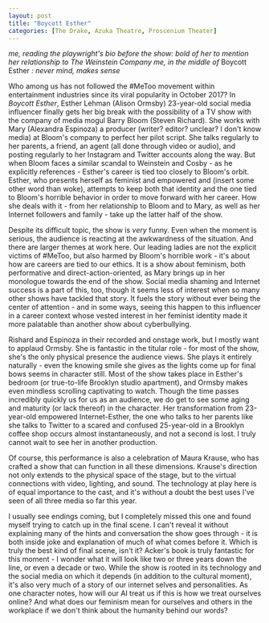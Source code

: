 ```yaml
---
layout: post
title: "Boycott Esther"
categories: [The Drake, Azuka Theatre, Proscenium Theater]
---
```


*me, reading the playwright's bio before the show: bold of her to mention her relationship to The Weinstein Company*
*me, in the middle of* Boycott Esther *: never mind, makes sense*

Who among us has not followed the #MeToo movement within entertainment industries since its viral popularity in October 2017? In *Boycott Esther*, Esther Lehman (Alison Ormsby) 23-year-old social media influencer finally gets her big break with the possibility of a TV show with the company of media mogul Barry Bloom (Steven Richard). She works with Mary (Alexandra Espinoza) a producer (writer? editor? unclear? I don't know media) at Bloom's company to perfect her pilot script. She talks regularly to her parents, a friend, an agent (all done through video or audio), and posting regularly to her Instagram and Twitter accounts along the way. But when Bloom faces a similar scandal to Weinstein and Cosby - as he explicitly references  - Esther's career is tied too closely to Bloom's orbit. Esther, who presents herself as feminist and empowered and (insert some other word than woke), attempts to keep both that identity and the one tied to Bloom's horrible behavior in order to move forward with her career. How she deals with it  - from her relationship to Bloom and to Mary, as well as her Internet followers and family - take up the latter half of the show.

Despite its difficult topic, the show is *very* funny. Even when the moment is serious, the audience is reacting at the awkwardness of the situation. And there are larger themes at work here. Our leading ladies are not the explicit victims of #MeToo, but also harmed by Bloom's horrible work - it's about how are careers are tied to our ethics. It is a show about feminism, both performative and direct-action-oriented, as Mary brings up in her monologue towards the end of the show. Social media shaming and Internet success is a part of this, too, though it seems less of interest when so many other shows have tackled that story. It fuels the story without ever being the center of attention - and in some ways, seeing this happen to this influencer in a career context whose vested interest in her feminist identity made it more palatable than another show about cyberbullying.

Rishard and Espinoza in their recorded and onstage work, but I mostly want to applaud Ormsby. She is fantastic in the titular role - for most of the show, she's the only physical presence the audience views. She plays it entirely naturally - even the knowing smile she gives as the lights come up for final bows seems in character still. Most of the show takes place in Esther's bedroom (or true-to-life Brooklyn studio apartment), and Ormsby makes even mindless scrolling captivating to watch. Though the time passes incredibly quickly us for us as an audience, we do get to see some aging and maturity (or lack thereof) in the character. Her transformation from 23-year-old empowered Internet-Esther, the one who talks to her parents like she talks to Twitter to a scared and confused 25-year-old in a Brooklyn coffee shop occurs almost instantaneously, and not a second is lost. I truly cannot wait to see her in another production.

Of course, this performance is also a celebration of Maura Krause, who has crafted a show that can function in all these dimensions. Krause's direction not only extends to the physical space of the stage, but to the virtual connections with video, lighting, and sound. The technology at play here is of equal importance to the cast, and it's without a doubt the best uses I've seen of all three media so far this year.

I usually see endings coming, but I completely missed this one and found myself trying to catch up in the final scene. I can't reveal it without explaining many of the hints and conversation the show goes through - it is both inside joke and explanation of much of what comes before it. Which is truly the best kind of final scene, isn't it? Acker's book is truly fantastic for this moment - I wonder what it will look like two or three years down the line, or even a decade or two. While the show is rooted in its technology and the social media on which it depends (in addition to the cultural moment), it's also very much of a story of our internet selves and personalities. As one character notes, how will our AI treat us if this is how we treat ourselves online? And what does our feminism mean for ourselves and others in the workplace if we don't think about the humanity behind our words?  
